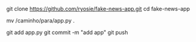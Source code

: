 git clone https://github.com/ryosie/fake-news-app.git
cd fake-news-app

mv /caminho/para/app.py .

git add app.py
git commit -m "add app"
git push
